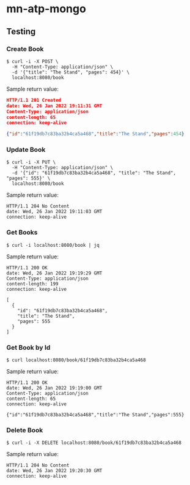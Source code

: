 # mn-atp-mongo

## Testing

### Create Book

```shell
$ curl -i -X POST \
  -H "Content-Type: application/json" \
  -d '{"title": "The Stand", "pages": 454}' \
  localhost:8080/book
```

Sample return value:

```json
HTTP/1.1 201 Created
date: Wed, 26 Jan 2022 19:11:31 GMT
Content-Type: application/json
content-length: 65
connection: keep-alive

{"id":"61f19db7c83ba32b4ca5a468","title":"The Stand","pages":454}
```

### Update Book

```shell
$ curl -i -X PUT \
  -H "Content-Type: application/json" \
  -d '{"id": "61f19db7c83ba32b4ca5a468", "title": "The Stand", "pages": 555}' \
  localhost:8080/book
```

Sample return value:

```shell
HTTP/1.1 204 No Content
date: Wed, 26 Jan 2022 19:11:03 GMT
connection: keep-alive
```

### Get Books

```shell
$ curl -i localhost:8080/book | jq
```

Sample return value: 

```shell
HTTP/1.1 200 OK
date: Wed, 26 Jan 2022 19:19:29 GMT
Content-Type: application/json
content-length: 199
connection: keep-alive

[
  {
    "id": "61f19db7c83ba32b4ca5a468",
    "title": "The Stand",
    "pages": 555
  }
]
```
### Get Book by Id

```shell
$ curl localhost:8080/book/61f19db7c83ba32b4ca5a468
```

Sample return value:

```shell
HTTP/1.1 200 OK
date: Wed, 26 Jan 2022 19:19:00 GMT
Content-Type: application/json
content-length: 65
connection: keep-alive

{"id":"61f19db7c83ba32b4ca5a468","title":"The Stand","pages":555}
```

### Delete Book

```shell
$ curl -i -X DELETE localhost:8080/book/61f19db7c83ba32b4ca5a468
```

Sample return value:

```shell
HTTP/1.1 204 No Content
date: Wed, 26 Jan 2022 19:20:30 GMT
connection: keep-alive
```